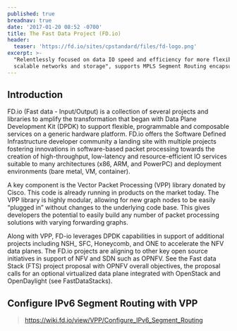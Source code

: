 ```yaml
---
published: true
breadnav: true
date: '2017-01-20 08:52 -0700'
title: The Fast Data Project (FD.io)
header:
  teaser: 'https://fd.io/sites/cpstandard/files/fd-logo.png'
excerpt: >-
  "Relentlessly focused on data IO speed and efficiency for more flexible and
  scalable networks and storage", supports MPLS Segment Routing encapsulation
---
```


## Introduction  

FD.io (Fast data - Input/Output) is a collection of several projects and libraries to amplify the transformation that began with Data Plane Development Kit (DPDK) to support flexible, programmable and composable services on a generic hardware platform. FD.io offers the Software Defined Infrastructure developer community a landing site with multiple projects fostering innovations in software-based packet processing towards the creation of high-throughput, low-latency and resource-efficient IO services suitable to many architectures (x86, ARM, and PowerPC) and deployment environments (bare metal, VM, container). 

A key component is the Vector Packet Processing (VPP) library donated by Cisco. This code is already running in products on the market today.  The VPP library is highly modular, allowing for new graph nodes to be easily “plugged in” without changes to the underlying code base. This gives developers the potential to easily build any number of packet processing solutions with varying forwarding graphs.

Along with VPP, FD-io leverages DPDK capabilities in support of additional projects including NSH_ SFC, Honeycomb, and ONE to accelerate the NFV data planes. The FD.io projects are aligning to other key open source initiatives in support of NFV and SDN such as OPNFV.  See the Fast data Stack (FTS) project proposal with OPNFV overall objectives, the proposal calls for an optional virtualized data plane integrated with  OpenStack and OpenDaylight (see FastDataStacks).
  
  
  
## Configure IPv6 Segment Routing with VPP

><https://wiki.fd.io/view/VPP/Configure_IPv6_Segment_Routing> 